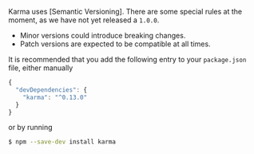 Karma uses [Semantic Versioning]. There are some special rules at the moment,
as we have not yet released a `1.0.0`.

* Minor versions could introduce breaking changes.
* Patch versions are expected to be compatible at all times.

It is recommended that you add the following entry to your `package.json`
file, either manually
```javascript
{
  "devDependencies": {
    "karma": "^0.13.0"
  }
}
```

or by running

```bash
$ npm --save-dev install karma
```

